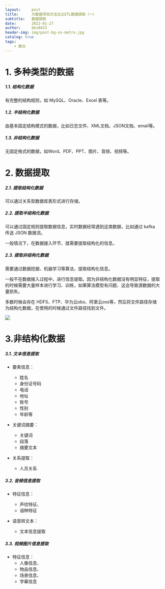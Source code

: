 ```yaml
---
layout:     post
title:      大数据项目方法论之ETL数据提取（一）
subtitle:   数据提取
date:       2022-01-27
author:     dex0423
header-img: img/post-bg-os-metro.jpg
catalog: true
tags:
    - 数仓
---
```



# 1. 多种类型的数据

##### 1.1. 结构化数据

有完整的结构规则，如 MySQL、Oracle、Excel 表等。

##### 1.2. 半结构化数据

由基本固定结构模式的数据，比如日志文件、XML文档、JSON文档、email等。

##### 1.3. 非结构化数据

无固定格式的数据，如Word、PDF、PPT、图片、音频、视频等。

# 2. 数据提取

##### 2.1. 提取结构化数据

可以通过关系型数据库表形式进行存储。

##### 2.2. 提取半结构化数据

可以通过固定规则提取数据信息，实时数据经常遇到这类数据，比如通过 kafka 传送 JSON 数据流。

一般情况下，在数据接入环节、就需要提取结构化的信息。

##### 2.3. 提取非结构化数据

需要通过数据挖掘、机器学习等算法，提取结构化信息。

一般不在数据接入过程中，进行信息提取。因为非结构化数据没有明显特征，提取的时候需要大量样本进行学习、训练，如果算法模型有问题、这会导致源数据的大量损失。

多数时候会存在 HDFS、FTP、华为云obs、阿里云oss等，然后将文件路径存储为结构化数据，在使用的时候通过文件路径找到文件。

![]({{site.baseurl}}/img-post/etl-5-1.png)


# 3.非结构化数据

##### 3.1. 文本信息提取

- 要素信息：
  - 姓名
  - 身份证号码
  - 电话
  - 地址
  - 账号
  - 性别
  - 年龄等

- 关键词摘要：
  - 关键词
  - 段落
  - 摘要文本
  
- 关系提取：
  - 人员关系

##### 3.2. 音频信息提取

- 特征信息：
  - 声纹特征、
  - 语种特征
  
- 语音转文本：
  - 文本信息提取

##### 3.3. 视频图片信息提取

- 特征信息：
  - 人像信息、
  - 物品信息、
  - 场景信息、
  - 字幕信息
  